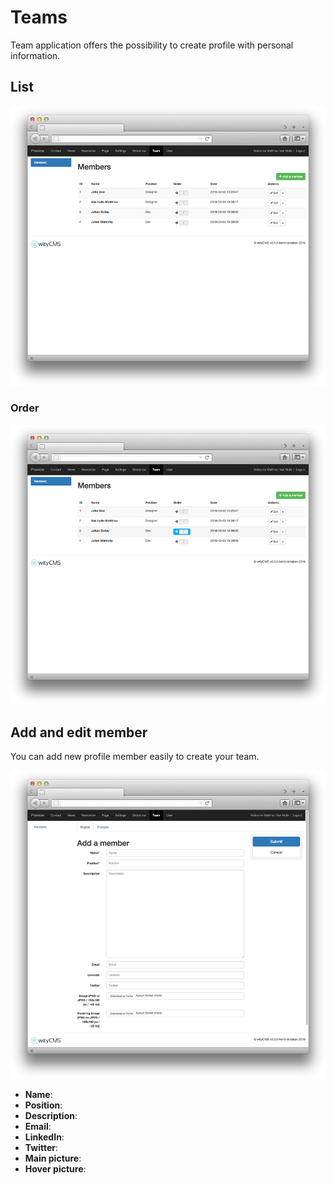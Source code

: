 # Teams

Team application offers the possibility to create profile with personal information. 

## List

![](team-01.png)
### Order
![](team-03.png)

## Add and edit member

You can add new profile member easily to create your team.

![](team-02.png)

* **Name**:
* **Position**:
* **Description**:
* **Email**:
* **LinkedIn**:
* **Twitter**:
* **Main picture**:
* **Hover picture**:
 

 

